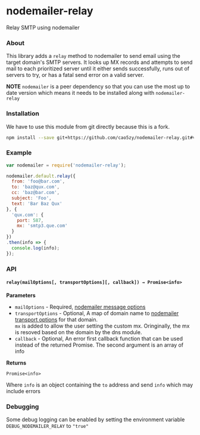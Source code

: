 # nodemailer-relay
Relay SMTP using nodemailer

### About

This library adds a `relay` method to nodemailer to send email using the target domain's
SMTP servers. It looks up MX records and attempts to send mail to each prioritized server
until it either sends successfully, runs out of servers to try, or has a fatal send error
on a valid server.

**NOTE** `nodemailer` is a peer dependency so that you can use the most up to date version
which means it needs to be installed along with `nodemailer-relay`

### Installation

We have to use this module from git directly because this is a fork.
```bash
npm install --save git+https://github.com/cao5zy/nodemailer-relay.git#v1.0.3
```

### Example

```js
var nodemailer = require('nodemailer-relay');

nodemailer.default.relay({
  from: 'foo@bar.com',
  to: 'baz@qux.com',
  cc: 'baz@bar.com',
  subject: 'Foo',
  text: 'Bar Baz Qux'
}, {
  'qux.com': {
    port: 587,
    mx: 'smtp3.que.com'
  }
})
.then(info => {
  console.log(info);
});
```

### API

#### `relay(mailOptions[, transportOptions][, callback]) → Promise<info>`

**Parameters**

* `mailOptions` - Required, [nodemailer message options](https://nodemailer.com/message/)
* `transportOptions` - Optional, A map of domain name to [nodemailer transport options](https://nodemailer.com/smtp/) for that domain.  
`mx` is added to allow the user setting the custom mx. Oringinally, the mx is resoved based on the domain by the dns module.
* `callback` - Optional, An error first callback function that can be used instead of the returned Promise. The second argument is an array of info

**Returns**

`Promise<info>`

Where `info` is an object containing the `to` address and send `info` which may include errors

### Debugging

Some debug logging can be enabled by setting the environment variable `DEBUG_NODEMAILER_RELAY` to `"true"`
